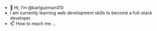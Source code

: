 - 👋 Hi, I’m @karlguzman410
- I am currently learning web development skills to become a full-stack developer
- 📫 How to reach me ...
